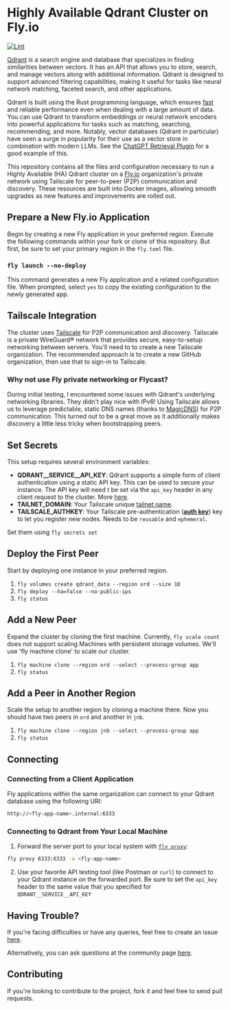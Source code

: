 # Highly Available Qdrant Cluster on Fly.io

[![Lint](https://github.com/kylemclaren/qdrant-on-fly/actions/workflows/lint.yml/badge.svg?branch=master)](https://github.com/kylemclaren/qdrant-on-fly/actions/workflows/lint.yml)

[Qdrant](https://qdrant.tech/) is a search engine and database that specializes in finding similarities between vectors. It has an API that allows you to store, search, and manage vectors along with additional information. Qdrant is designed to support advanced filtering capabilities, making it useful for tasks like neural network matching, faceted search, and other applications.

Qdrant is built using the Rust programming language, which ensures [fast](https://qdrant.tech/benchmarks/) and reliable performance even when dealing with a large amount of data. You can use Qdrant to transform embeddings or neural network encoders into powerful applications for tasks such as matching, searching, recommending, and more. Notably, vector databases (Qdrant in particular) have seen a surge in popularity for their use as a vector store in combination with modern LLMs. See the [ChatGPT Retrieval Plugin](https://github.com/openai/chatgpt-retrieval-plugin/) for a good example of this.

This repository contains all the files and configuration necessary to run a Highly Available (HA) Qdrant cluster on a [Fly.io](https://fly.io/) organization's private network using Tailscale for peer-to-peer (P2P) communication and discovery. These resources are built into Docker images, allowing  smooth upgrades as new features and improvements are rolled out.

## Prepare a New Fly.io Application

Begin by creating a new Fly application in your preferred region. Execute the following commands within your fork or clone of this repository. But first, be sure to set your primary region in the `fly.toml` file.

### `fly launch --no-deploy`

This command generates a new Fly application and a related configuration file. When prompted, select `yes` to copy the existing configuration to the newly generated app.

## Tailscale Integration

The cluster uses [Tailscale](https://tailscale.com/) for P2P communication and discovery. Tailscale is a private WireGuard® network that provides secure, easy-to-setup networking between servers. You'll need to to create a new Tailscale organization. The recommended approach is to create a new GitHub organization, then use that to sign-in to Tailscale.

### Why not use Fly private networking or Flycast?

During initial testing, I encountered some issues with Qdrant's underlying networking libraries. They didn't play nice with IPv6! Using Tailscale allows us to leverage predictable, static DNS names (thanks to [MagicDNS](https://tailscale.com/kb/1081/magicdns/)) for P2P communication. This turned out to be a great move as it additionally makes discovery a little less tricky when bootstrapping peers.

## Set Secrets

This setup requires several environment variables:

- **QDRANT__SERVICE__API_KEY**: Qdrant supports a simple form of client authentication using a static API key. This can be used to secure your instance. The API key will need t be set via the `api_key` header in any client request to the cluster. More [here](https://qdrant.tech/documentation/guides/security/).
- **TAILNET_DOMAIN**: Your Tailscale unique [tailnet name](https://tailscale.com/kb/1217/tailnet-name/).
- **TAILSCALE_AUTHKEY**: Your Tailscale pre-authentication ([**auth key**](https://tailscale.com/kb/1085/auth-keys/)) key to let you register new nodes. Needs to be `reusable` and `ephemeral`.

Set them using `fly secrets set`

## Deploy the First Peer

Start by deploying one instance in your preferred region.

1. `fly volumes create qdrant_data --region ord --size 10`
2. `fly deploy --ha=false --no-public-ips`
3. `fly status`

## Add a New Peer

Expand the cluster by cloning the first machine. Currently, `fly scale count` does not support scaling Machines with persistent storage volumes. We'll use 'fly machine clone' to scale our cluster.

1. `fly machine clone --region ord --select --process-group app`
2. `fly status`

## Add a Peer in Another Region

Scale the setup to another region by cloning a machine there. Now you should have two peers in `ord` and another in `jnb`.

1. `fly machine clone --region jnb --select --process-group app`
2. `fly status`

## Connecting

### Connecting from a Client Application

Fly applications within the same organization can connect to your Qdrant database using the following URI:

```sh
http://<fly-app-name>.internal:6333
```

### Connecting to Qdrant from Your Local Machine

1. Forward the server port to your local system with [`fly proxy`](https://fly.io/docs/flyctl/proxy/):

```sh
fly proxy 6333:6333 -a <fly-app-name>
```

2. Use your favorite API testing tool (like Postman or `curl`) to connect to your Qdrant instance on the forwarded port. Be sure to set the `api_key` header to the same value that you specified for `QDRANT__SERVICE__API_KEY`

## Having Trouble?

If you're facing difficulties or have any queries, feel free to create an issue [here](https://github.com/kylemclaren/qdrant-on-fly/issues).

Alternatively, you can ask questions at the community page [here](https://community.fly.io/).

## Contributing

If you're looking to contribute to the project, fork it and feel free to send pull requests.
